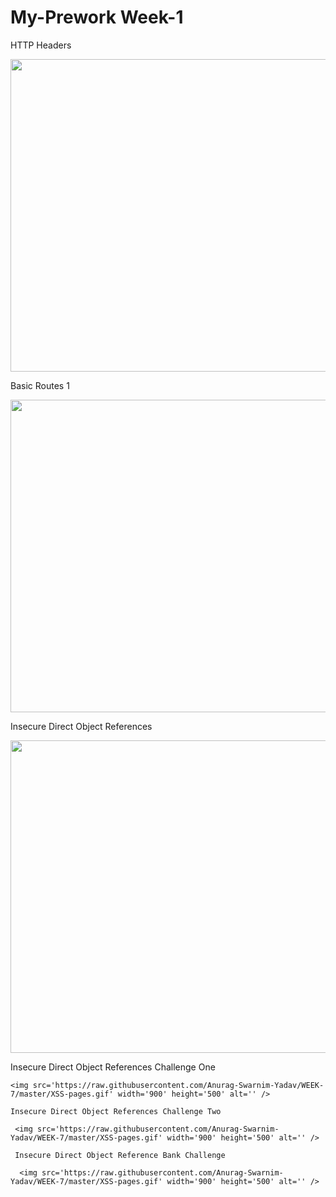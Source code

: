 # My-Prework Week-1

HTTP Headers

 <img src='https://raw.githubusercontent.com/Anurag-Swarnim-Yadav/WEEK-7/master/XSS-pages.gif' width='900' height='500' alt='' />
 
 Basic Routes 1
 
  <img src='https://raw.githubusercontent.com/Anurag-Swarnim-Yadav/WEEK-7/master/XSS-pages.gif' width='900' height='500' alt='' />
  
  Insecure Direct Object References
  
   <img src='https://raw.githubusercontent.com/Anurag-Swarnim-Yadav/WEEK-7/master/XSS-pages.gif' width='900' height='500' alt='' />
   
   Insecure Direct Object References Challenge One
   
    <img src='https://raw.githubusercontent.com/Anurag-Swarnim-Yadav/WEEK-7/master/XSS-pages.gif' width='900' height='500' alt='' />
    
    Insecure Direct Object References Challenge Two
    
     <img src='https://raw.githubusercontent.com/Anurag-Swarnim-Yadav/WEEK-7/master/XSS-pages.gif' width='900' height='500' alt='' />
     
     Insecure Direct Object Reference Bank Challenge
     
      <img src='https://raw.githubusercontent.com/Anurag-Swarnim-Yadav/WEEK-7/master/XSS-pages.gif' width='900' height='500' alt='' />
